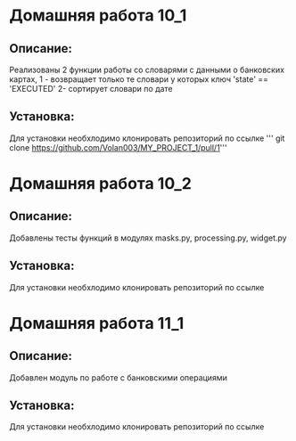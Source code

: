 # Домашняя работа 10_1

## Описание:
   Реализованы 2 функции работы со словарями с данными о банковских картах, 1 - возвращает только те словари у которых ключ 'state' == 'EXECUTED'
   2- сортирует словари по дате

## Установка:
  Для установки необхлодимо клонировать репозиторий по ссылке ''' git clone https://github.com/Volan003/MY_PROJECT_1/pull/1'''
  
# Домашняя работа 10_2

## Описание:
   Добавлены тесты функций в модулях masks.py, processing.py, widget.py
   
## Установка:
   Для установки необхлодимо клонировать репозиторий по ссылке
   
# Домашняя работа 11_1

## Описание:
   Добавлен модуль по работе с банковскими операциями
   
## Установка:
   Для установки необхлодимо клонировать репозиторий по ссылке